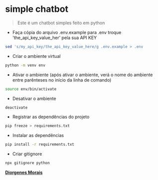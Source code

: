# simple chatbot

> Este é um chatbot simples feito em python

- Faça cópia do arquivo .env.example para .env
  troque 'the_api_key_value_her' pela sua API KEY

```sh
sed 's/my_api_key/the_api_key_value_here/g .env.example > .env
```

- Criar o ambiente virtual

```sh
python -m venv env
```

- Ativar o ambiente (após ativar o ambiente, verá o nome do ambiente entre parênteses no início da linha de comando)

```sh
source env/bin/activate
```

- Desativar o ambiente

```sh
deactivate
```

- Registrar as dependências do projeto

```sh
pip freeze > requirements.txt
```

- Instalar as dependências

```sh
pip install -r requirements.txt
```

- Criar gitignore

```sh
npx gitignore python
```

[**Diorgenes Morais**](https://github.com/diorgenesmorais)
